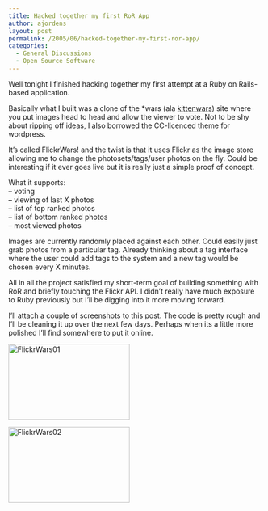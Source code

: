 ```yaml
---
title: Hacked together my first RoR App
author: ajordens
layout: post
permalink: /2005/06/hacked-together-my-first-ror-app/
categories:
  - General Discussions
  - Open Source Software
---
```

Well tonight I finished hacking together my first attempt at a Ruby on Rails-based application.

Basically what I built was a clone of the *wars (ala [kittenwars][1]) site where you put images head to head and allow the viewer to vote. Not to be shy about ripping off ideas, I also borrowed the CC-licenced theme for wordpress.

It&#8217;s called FlickrWars! and the twist is that it uses Flickr as the image store allowing me to change the photosets/tags/user photos on the fly. Could be interesting if it ever goes live but it is really just a simple proof of concept.

What it supports:  
&#8211; voting  
&#8211; viewing of last X photos  
&#8211; list of top ranked photos  
&#8211; list of bottom ranked photos  
&#8211; most viewed photos

Images are currently randomly placed against each other. Could easily just grab photos from a particular tag. Already thinking about a tag interface where the user could add tags to the system and a new tag would be chosen every X minutes.

All in all the project satisfied my short-term goal of building something with RoR and briefly touching the Flickr API. I didn&#8217;t really have much exposure to Ruby previously but I&#8217;ll be digging into it more moving forward. 

I&#8217;ll attach a couple of screenshots to this post. The code is pretty rough and I&#8217;ll be cleaning it up over the next few days. Perhaps when its a little more polished I&#8217;ll find somewhere to put it online.

[<img src="http://photos15.flickr.com/20855342_e8a9c98ee9_m.jpg" width="240" height="150" alt="FlickrWars01" />][2]

[<img src="http://photos17.flickr.com/20855353_469f2d10c3_m.jpg" width="240" height="150" alt="FlickrWars02" />][3]

 [1]: http://www.kittenwars.com/
 [2]: http://www.flickr.com/photos/adamjordens/20855342/ "Photo Sharing"
 [3]: http://www.flickr.com/photos/adamjordens/20855353/ "Photo Sharing"